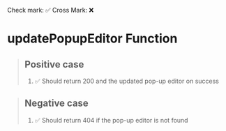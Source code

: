 Check mark: ✅
Cross Mark: ❌

# updatePopupEditor Function

> ## Positive case
> 1. ✅ Should return 200 and the updated pop-up editor on success


> ## Negative case
> 1. ✅ Should return 404 if the pop-up editor is not found
